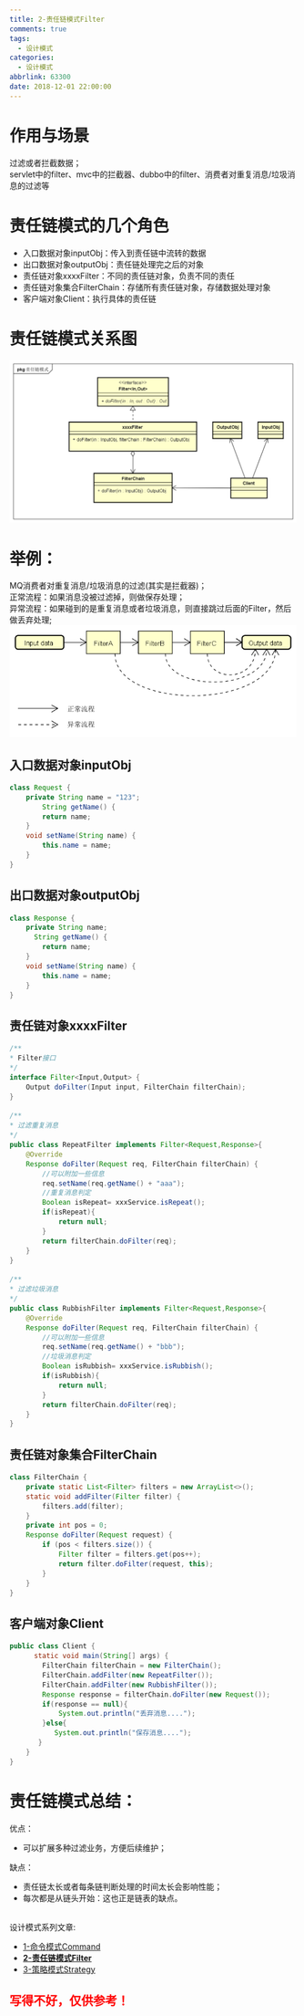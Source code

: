 ```yaml
---
title: 2-责任链模式Filter
comments: true
tags:
  - 设计模式
categories:
  - 设计模式
abbrlink: 63300
date: 2018-12-01 22:00:00
---
```


# 作用与场景
过滤或者拦截数据；  
servlet中的filter、mvc中的拦截器、dubbo中的filter、消费者对重复消息/垃圾消息的过滤等

# 责任链模式的几个角色
* 入口数据对象inputObj：传入到责任链中流转的数据
* 出口数据对象outputObj：责任链处理完之后的对象
* 责任链对象xxxxFilter：不同的责任链对象，负责不同的责任
* 责任链对象集合FilterChain：存储所有责任链对象，存储数据处理对象
* 客户端对象Client：执行具体的责任链

# 责任链模式关系图
![责任链模式关系图](2-责任链模式Filter/责任链模式关系图.png)

# 举例：
MQ消费者对重复消息/垃圾消息的过滤(其实是拦截器)；  
正常流程：如果消息没被过滤掉，则做保存处理；  
异常流程：如果碰到的是重复消息或者垃圾消息，则直接跳过后面的Filter，然后做丢弃处理;  
![责任链模式-举例](2-责任链模式Filter/责任链模式-举例.png)

## 入口数据对象inputObj
```java
class Request {
    private String name = "123";
        String getName() {
        return name;
    }
    void setName(String name) {
        this.name = name;
    }
}
```

## 出口数据对象outputObj
```java
class Response {
    private String name;
      String getName() {
        return name;
    }
    void setName(String name) {
        this.name = name;
    }
}
```

## 责任链对象xxxxFilter
```java
/**
* Filter接口
*/
interface Filter<Input,Output> {  
    Output doFilter(Input input, FilterChain filterChain);
}

/**
* 过滤重复消息
*/
public class RepeatFilter implements Filter<Request,Response>{
    @Override
    Response doFilter(Request req, FilterChain filterChain) {
        //可以附加一些信息
        req.setName(req.getName() + "aaa");
        //重复消息判定
        Boolean isRepeat= xxxService.isRepeat();
        if(isRepeat){
            return null;
        }
        return filterChain.doFilter(req);
    }
}

/**
* 过滤垃圾消息
*/
public class RubbishFilter implements Filter<Request,Response>{
    @Override
    Response doFilter(Request req, FilterChain filterChain) {
        //可以附加一些信息
        req.setName(req.getName() + "bbb");
        //垃圾消息判定
        Boolean isRubbish= xxxService.isRubbish();
        if(isRubbish){
            return null;
        }
        return filterChain.doFilter(req);
    }
}
```

## 责任链对象集合FilterChain
```java
class FilterChain {
    private static List<Filter> filters = new ArrayList<>();
    static void addFilter(Filter filter) {
        filters.add(filter);
    }
    private int pos = 0;
    Response doFilter(Request request) {
        if (pos < filters.size()) {
            Filter filter = filters.get(pos++);
            return filter.doFilter(request, this);
        }
    }
}
```

## 客户端对象Client
```java
public class Client {
      static void main(String[] args) {
        FilterChain filterChain = new FilterChain();
        FilterChain.addFilter(new RepeatFilter());
        FilterChain.addFilter(new RubbishFilter());
        Response response = filterChain.doFilter(new Request());
        if(response == null){
            System.out.println("丢弃消息....");
        }else{
           System.out.println("保存消息....");
       }
    }
}
```

# 责任链模式总结：
优点：  
* 可以扩展多种过滤业务，方便后续维护；

缺点：  
* 责任链太长或者每条链判断处理的时间太长会影响性能；
* 每次都是从链头开始：这也正是链表的缺点。

<br>
 设计模式系列文章:

* [1-命令模式Command](../1-命令模式Command)
* **[2-责任链模式Filter](../2-责任链模式Filter)**
* [3-策略模式Strategy](../3-策略模式Strategy)


<H2><font style="color:red">写得不好，仅供参考！</font></H2>
